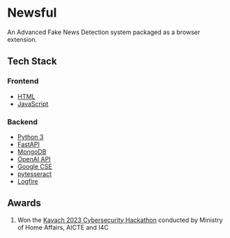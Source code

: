 # Newsful

An Advanced Fake News Detection system packaged as a browser extension.

## Tech Stack

### Frontend

- [HTML](https://developer.mozilla.org/en-US/docs/Web/HTML)
- [JavaScript](https://developer.mozilla.org/en-US/docs/Web/JavaScript)

### Backend

- [Python 3](https://www.python.org/)
- [FastAPI](https://fastapi.tiangolo.com/)
- [MongoDB](https://www.mongodb.com/)
- [OpenAI API](https://chat.openai.com/)
- [Google CSE](https://programmablesearchengine.google.com/about/)
- [pytesseract](https://pypi.org/project/pytesseract/)
- [Logfire](https://logfire.pydantic.dev/)

## Awards

1. Won the [Kavach 2023 Cybersecurity Hackathon](https://kavach.mic.gov.in/) conducted by Ministry of Home Affairs, AICTE and I4C
